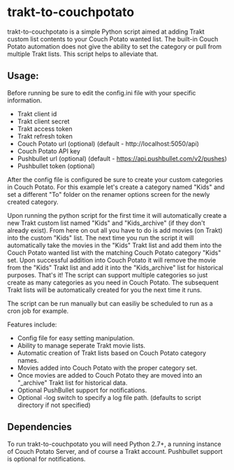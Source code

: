 ﻿trakt-to-couchpotato
=====

trakt-to-couchpotato is a simple Python script aimed at adding Trakt custom list contents to your Couch Potato wanted list.  The built-in Couch Potato automation does not give the ability to set the category or pull from multiple Trakt lists.  This script helps to alleviate that.

## Usage:
Before running be sure to edit the config.ini file with your specific information.
* Trakt client id
* Trakt client secret
* Trakt access token
* Trakt refresh token
* Couch Potato url (optional) (default - http://localhost:5050/api)
* Couch Potato API key
* Pushbullet url (optional) (default - https://api.pushbullet.com/v2/pushes)
* Pushbullet token (optional)

After the config file is configured be sure to create your custom categories in Couch Potato.  For this example let's create a category named "Kids" and set a different "To" folder on the renamer options screen for the newly created category.

Upon running the python script for the first time it will automatically create a new Trakt custom list named "Kids" and "Kids_archive" (if they don't already exist).  From here on out all you have to do is add movies (on Trakt) into the custom "Kids" list.  The next time you run the script it will automatically take the movies in the "Kids" Trakt list and add them into the Couch Potato wanted list with the matching Couch Potato category "Kids" set.  Upon successful addition into Couch Potato it will remove the movie from the "Kids" Trakt list and add it into the "Kids_archive" list for historical purposes.  That's it!  The script can support multiple categories so just create as many categories as you need in Couch Potato.  The subsequent Trakt lists will be automatically created for you the next time it runs.

The script can be run manually but can easiliy be scheduled to run as a cron job for example.

Features include:

* Config file for easy setting manipulation.
* Ability to manage seperate Trakt movie lists.
* Automatic creation of Trakt lists based on Couch Potato category names.
* Movies added into Couch Potato with the proper category set.
* Once movies are added to Couch Potato they are moved into an "_archive" Trakt list for historical data.
* Optional PushBullet support for notifications.
* Optional -log switch to specify a log file path. (defaults to script directory if not specified)

## Dependencies

To run trakt-to-couchpotato you will need Python 2.7+, a running instance of Couch Potato Server, and of course a Trakt account.  Pushbullet support is optional for notifications.
